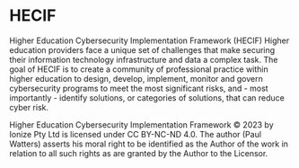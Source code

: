 # HECIF
Higher Education Cybersecurity Implementation Framework (HECIF)
Higher education providers face a unique set of challenges that make securing their information technology infrastructure and data a complex task. The goal of HECIF is to create a community of professional practice within higher education to design, develop, implement, monitor and govern cybersecurity programs to meet the most significant risks, and - most importantly - identify solutions, or categories of solutions, that can reduce cyber risk.

Higher Education Cybersecurity Implementation Framework © 2023 by Ionize Pty Ltd is licensed under CC BY-NC-ND 4.0. The author (Paul Watters) asserts his moral right to be identified as the Author of the work in relation to all such rights as are granted by the Author to the Licensor. 
